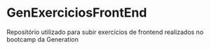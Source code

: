 # GenExerciciosFrontEnd
Repositório utilizado para subir exercícios de frontend realizados no bootcamp da Generation
